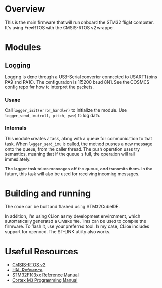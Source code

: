 # Overview

This is the main firmware that will run onboard the STM32 flight computer. It's using FreeRTOS with the CMSIS-RTOS v2 wrapper. 

# Modules
## Logging

Logging is done through a USB-Serial converter connected to USART1 (pins PA9 and PA10). The configuration is 115200 baud 8N1. See the COSMOS config repo for how to interpret the packets.

### Usage
Call `logger_init(error_handler)` to initialize the module. Use `logger_send_imu(roll, pitch, yaw)` to log data. 

### Internals
This module creates a task, along with a queue for communication to that task. When `logger_send_imu` is called, the method pushes a new message onto the queue, from the caller thread. The push operation uses try semantics, meaning that if the queue is full, the operation will fail immediately.

The logger task takes messages off the queue, and transmits them. In the future, this task will also be used for receiving incoming messages. 

# Building and running

The code can be built and flashed using STM32CubeIDE. 

In addition, I'm using CLion as my development environment, which automatically generated a CMake file. This can be used to compile the firmware. To flash it, use your preferred tool. In my case, CLion includes support for openocd. The ST-LINK utility also works. 

# Useful Resources
- [CMSIS-RTOS v2][RTOS]
- [HAL Reference][HAL]
- [STM32F103xx Reference Manual][REF]
- [Cortex M3 Programming Manual][CTX]

[RTOS]: http://www.keil.com/pack/doc/CMSIS_Dev/RTOS2/html/index.html

[HAL]: https://www.st.com/content/ccc/resource/technical/document/user_manual/72/52/cc/53/05/e3/4c/98/DM00154093.pdf/files/DM00154093.pdf/jcr:content/translations/en.DM00154093.pdf

[REF]: https://www.st.com/content/ccc/resource/technical/document/reference_manual/59/b9/ba/7f/11/af/43/d5/CD00171190.pdf/files/CD00171190.pdf/jcr:content/translations/en.CD00171190.pdf

[CTX]: https://www.st.com/content/ccc/resource/technical/document/programming_manual/5b/ca/8d/83/56/7f/40/08/CD00228163.pdf/files/CD00228163.pdf/jcr:content/translations/en.CD00228163.pdf


